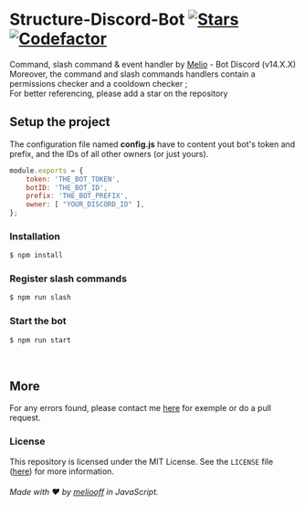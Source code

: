 # Structure-Discord-Bot [![Stars](https://img.shields.io/github/stars/antoinemcx/Structure-Discord-Bot)](https://github.com/antoinemcx/Structure-Discord-Bot) [![Codefactor](https://www.codefactor.io/Content/badges/APlus.svg)](https://www.codefactor.io/repository/github/antoinemcx/structure-discord-bot)

Command, slash command &amp; event handler by [Melio](https://github.com/antoinemcx) - Bot Discord (v14.X.X)  
Moreover, the command and slash commands handlers contain a permissions checker and a cooldown checker ;  
For better referencing, please add a star on the repository  


## Setup the project

The configuration file named **config.js** have to content yout bot's token and prefix, and the IDs of all other owners (or just yours).
```js
module.exports = {
    token: 'THE_BOT_TOKEN',
    botID: 'THE_BOT_ID',
    prefix: 'THE_BOT_PREFIX',
    owner: [ "YOUR_DISCORD_ID" ],
};  
 ```

### Installation

```sh
$ npm install
```

### Register slash commands

```sh
$ npm run slash
```

### Start the bot

```sh
$ npm run start
```
‎ 

## More

For any errors found, please contact me [here](https://discord.com/invite/G6WQsMQShZ) for exemple or do a pull request. 

### License
This repository is licensed under the MIT License. See the `LICENSE` file ([here](https://github.com/antoinemcx/Structure-Discord-Bot/blob/master/LICENSE)) for more information.

  
###### Made with ❤️ by [meliooff](https://github.com/antoinemcx) in JavaScript.